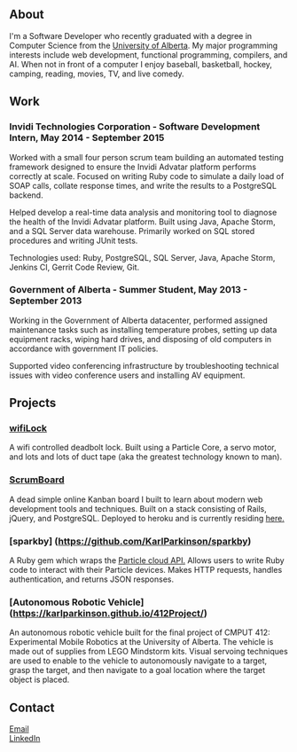 ## About
I'm a Software Developer who recently graduated with a degree in Computer Science from the [University of Alberta](https://www.cs.ualberta.ca/). My major programming interests include web development, functional programming, compilers, and AI. When not in front of a computer I enjoy baseball, basketball, hockey, camping, reading, movies, TV, and live comedy.

## Work
### Invidi Technologies Corporation - Software Development Intern, May 2014 - September 2015
Worked with a small four person scrum team building an automated testing framework designed to ensure the Invidi Advatar platform performs correctly at scale. Focused on writing Ruby code to simulate a daily load of SOAP calls, collate response times, and write the results to a PostgreSQL backend.

Helped develop a real-time data analysis and monitoring tool to diagnose the health of the Invidi Advatar platform. Built using Java, Apache Storm, and a SQL Server data warehouse. Primarily worked on SQL stored procedures and writing JUnit tests.

Technologies used: Ruby, PostgreSQL, SQL Server, Java, Apache Storm, Jenkins CI, Gerrit Code Review, Git.

### Government of Alberta - Summer Student, May 2013 - September 2013
Working in the Government of Alberta datacenter, performed assigned maintenance tasks such as installing
temperature probes, setting up data equipment racks, wiping hard drives, and disposing of old computers in
accordance with government IT policies.

Supported video conferencing infrastructure by troubleshooting technical issues with video conference users
and installing AV equipment.

## Projects
### [wifiLock](https://github.com/KarlParkinson/wifiLock)
A wifi controlled deadbolt lock. Built using a Particle Core, a servo motor, and lots and lots of duct tape (aka the greatest technology known to man).

### [ScrumBoard](https://github.com/KarlParkinson/ScrumBoard)
A dead simple online Kanban board I built to learn about modern web development tools and techniques. Built on a stack consisting of Rails, jQuery, and PostgreSQL. Deployed to heroku and is currently residing [here.](https://peaceful-reaches-8323.herokuapp.com/)

### [sparkby] (https://github.com/KarlParkinson/sparkby)
A Ruby gem which wraps the [Particle cloud API.](https://www.particle.io/) Allows users to write Ruby code to interact with their Particle devices. Makes HTTP requests, handles authentication, and returns JSON responses.

### [Autonomous Robotic Vehicle] (https://karlparkinson.github.io/412Project/)
An autonomous robotic vehicle built for the final project of CMPUT 412: Experimental Mobile Robotics at the University of Alberta. The vehicle is made out of supplies from LEGO Mindstorm kits. Visual servoing techniques are used to enable to the vehicle to autonomously navigate to a target, grasp the target, and then navigate to a goal location where the target object is placed.

## Contact
[Email](mailto:kparkins@ualberta.ca)  
[LinkedIn](https://www.linkedin.com/profile/preview?vpa=pub&locale=en_US)